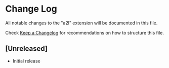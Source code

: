 # Change Log
All notable changes to the "a2l" extension will be documented in this file.

Check [Keep a Changelog](http://keepachangelog.com/) for recommendations on how to structure this file.

## [Unreleased]
- Initial release